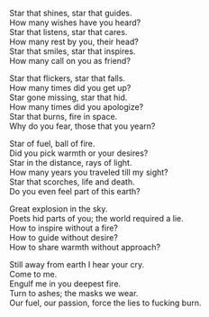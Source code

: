 Star that shines, star that guides.  
How many wishes have you heard?  
Star that listens, star that cares.  
How many rest by you, their head?  
Star that smiles, star that inspires.  
How many call on you as friend?  
  
Star that flickers, star that falls.  
How many times did you get up?  
Star gone missing, star that hid.  
How many times did you apologize?  
Star that burns, fire in space.  
Why do you fear, those that you yearn?  
  
Star of fuel, ball of fire.  
Did you pick warmth or your desires?  
Star in the distance, rays of light.  
How many years you traveled till my sight?  
Star that scorches, life and death.  
Do you even feel part of this earth?  
  
Great explosion in the sky.  
Poets hid parts of you; the world required a lie.  
How to inspire without a fire?  
How to guide without desire?  
How to share warmth without approach?  
  
Still away from earth I hear your cry.  
Come to me.  
Engulf me in you deepest fire.  
Turn to ashes; the masks we wear.  
Our fuel, our passion, force the lies to fucking burn.